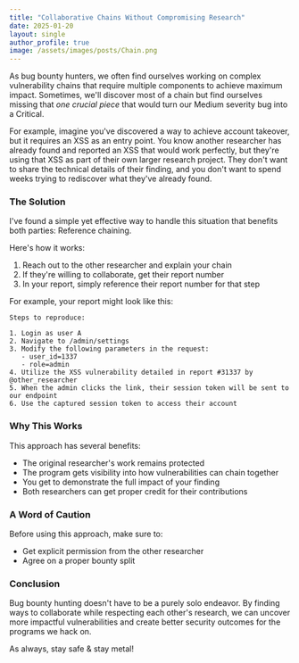 ```yaml
---
title: "Collaborative Chains Without Compromising Research"
date: 2025-01-20
layout: single
author_profile: true
image: /assets/images/posts/Chain.png
---
```




As bug bounty hunters, we often find ourselves working on complex vulnerability chains that require multiple components to achieve maximum impact. Sometimes, we'll discover most of a chain but find ourselves missing that _one crucial piece_ that would turn our Medium severity bug into a Critical. 

For example, imagine you've discovered a way to achieve account takeover, but it requires an XSS as an entry point. You know another researcher has already found and reported an XSS that would work perfectly, but they're using that XSS as part of their own larger research project. They don't want to share the technical details of their finding, and you don't want to spend weeks trying to rediscover what they've already found.

### The Solution

I've found a simple yet effective way to handle this situation that benefits both parties: Reference chaining.

Here's how it works:

1. Reach out to the other researcher and explain your chain
2. If they're willing to collaborate, get their report number
3. In your report, simply reference their report number for that step

For example, your report might look like this:

```
Steps to reproduce:

1. Login as user A
2. Navigate to /admin/settings 
3. Modify the following parameters in the request:
   - user_id=1337
   - role=admin
4. Utilize the XSS vulnerability detailed in report #31337 by @other_researcher
5. When the admin clicks the link, their session token will be sent to our endpoint
6. Use the captured session token to access their account
```
### Why This Works

This approach has several benefits:

- The original researcher's work remains protected
- The program gets visibility into how vulnerabilities can chain together
- You get to demonstrate the full impact of your finding
- Both researchers can get proper credit for their contributions

### A Word of Caution

Before using this approach, make sure to:
- Get explicit permission from the other researcher
- Agree on a proper bounty split

### Conclusion

Bug bounty hunting doesn't have to be a purely solo endeavor. By finding ways to collaborate while respecting each other's research, we can uncover more impactful vulnerabilities and create better security outcomes for the programs we hack on.

As always, stay safe & stay metal!